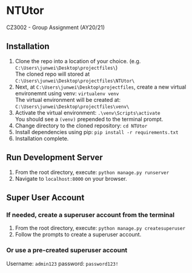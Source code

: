 # NTUtor
CZ3002 - Group Assignment (AY20/21)

## Installation
1. Clone the repo into a location of your choice. (e.g. `C:\Users\junwei\Desktop\projectfiles\`)<br/>
The cloned repo will stored at  `C:\Users\junwei\Desktop\projectfiles\NTUtor\`
2. Next, at `C:\Users\junwei\Desktop\projectfiles`, create a new virtual environemnt using venv: `virtualenv venv`<br/>
The virtual environment will be created at: `C:\Users\junwei\Desktop\projectfiles\venv\`
4. Activate the virtual environment: `.\venv\Scripts\activate`<br/>
You should see a `(venv)` prepended to the terminal prompt.
5. Change directory to the cloned repository: `cd NTUtor`
6. Install dependencies using pip: `pip install -r requirements.txt`
7. Installation complete.

## Run Development Server
1. From the root directory, execute: `python manage.py runserver`
3. Navigate to `localhost:8000` on your browser.

## Super User Account
### If needed, create a superuser account from the terminal
1. From the root directory, execute: `python manage.py createsuperuser`
2. Follow the prompts to create a superuser account.

### Or use a pre-created superuser account
Username: `admin123`
password: `password123!`
